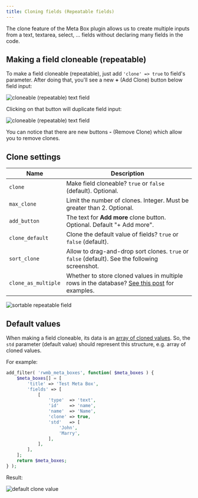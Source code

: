 ```yaml
---
title: Cloning fields (Repeatable fields)
---
```


The clone feature of the Meta Box plugin allows us to create multiple inputs from a text, textarea, select, ... fields without declaring many fields in the code.

## Making a field cloneable (repeatable)

To make a field cloneable (repeatable), just add `'clone' => true` to field's parameter. After doing that, you'll see a new **+** (Add Clone) button below field input:

![cloneable (repeatable) text field](https://i.imgur.com/p6a9Rqn.png)

Clicking on that button will duplicate field input:

![cloneable (repeatable) text field](https://i.imgur.com/PV86AgP.png)

You can notice that there are new buttons **-** (Remove Clone) which allow you to remove clones.

## Clone settings

Name|Description
---|---
`clone`|Make field cloneable? `true` or `false` (default). Optional.
`max_clone`|Limit the number of clones. Integer. Must be greater than 2. Optional.
`add_button`|The text for **Add more** clone button. Optional. Default "+ Add more".
`clone_default`|Clone the default value of fields? `true` or `false` (default).
`sort_clone`|Allow to drag-and-drop sort clones. `true` or `false` (default). See the following screenshot.
`clone_as_multiple`| Whether to store cloned values in multiple rows in the database? [See this post](https://metabox.io/introducing-clone-as-multiple-feature/) for examples.

![sortable repeatable field](https://i.imgur.com/nNzWQgO.png)

## Default values

When making a field cloneable, its data is an [array of cloned values](https://docs.metabox.io/database/#cloneable-fields). So, the `std` parameter (default value) should represent this structure, e.g. array of cloned values.

For example:

```php
add_filter( 'rwmb_meta_boxes', function( $meta_boxes ) {
	$meta_boxes[] = [
		'title' => 'Test Meta Box',
		'fields' => [
			[
				'type'  => 'text',
				'id'    => 'name',
				'name'  => 'Name',
				'clone' => true,
				'std'   => [
					'John',
					'Marry',
				],
			],
		],
	];
	return $meta_boxes;
} );
```

Result:

![default clone value](https://i.imgur.com/JwMMGKM.png)

